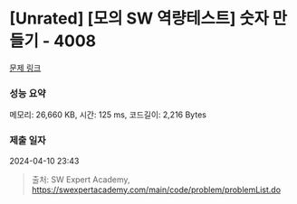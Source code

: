 # [Unrated] [모의 SW 역량테스트] 숫자 만들기 - 4008 

[문제 링크](https://swexpertacademy.com/main/code/problem/problemDetail.do?contestProbId=AWIeRZV6kBUDFAVH) 

### 성능 요약

메모리: 26,660 KB, 시간: 125 ms, 코드길이: 2,216 Bytes

### 제출 일자

2024-04-10 23:43



> 출처: SW Expert Academy, https://swexpertacademy.com/main/code/problem/problemList.do